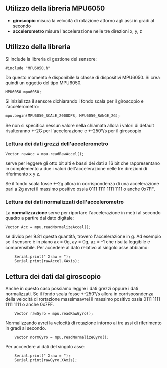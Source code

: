 

## Utilizzo della libreria MPU6050

- **giroscopio**  misura la velocità di rotazione attorno agli assi in gradi al secondo
- **accelerometro**  misura l'accelerazione nelle tre direzioni x, y, z 

## Utilizzo della libreria

Si include la libreria di gestione del sensore:

    #include "MPU6050.h"

Da questo momento è disponibile la classe di dispositivi MPU6050. Si crea quindi un oggetto del tipo MPU6050.

    MPU6050 mpu6050;

Si inizializza il sensore dichiarando i fondo scala per il giroscopio e l'accelerometro:

    mpu.begin(MPU6050_SCALE_2000DPS, MPU6050_RANGE_2G);

Se non si specifica nessun valore nella chiamata allora i valori di default risulteranno +-2G per l'accelerazione e +-250°/s per il giroscopio



### Lettura dei **dati grezzi** dell'accelerometro

    Vector rawAcc = mpu.readRawAccel(); 

serve per leggere gli otto bit alti e bassi dei dati a 16 bit che rappresentano in complemento a due i valori dell'accelerazione nelle tre direzioni di riferimento x y z. 

Se il fondo scala fosse +-2g allora in corrispondenza di una accelerazione pari a 2g avrei il massimo positivo ossia 0111 1111 1111 1111 o anche 0x7FF.

### Lettura dei **dati normalizzati** dell'accelerometro

La **normalizzazione** serve per riportare l'accelerazione in metri al secondo quadro a partire dal dato digitale:

    Vector Acc = mpu.readNormalizeAccel();

se divido per 9.81 questa quantità, troverò l'accelerazione in g. Ad esempio se il sensore è in piano ax = 0g, ay = 0g, az = -1 che risulta leggibile e comprensibile. Per accedere al dato relativo al singolo asse abbiamo:

        Serial.print(" Xraw = ");
        Serial.print(rawAccel.XAxis);

## Lettura dei dati dal giroscopio

Anche in questo caso possiamo leggre i dati grezzi oppure i dati normalizzati. Se il fondo scala fosse +-250°/s allora in corrisposndenza della velocità di rortazione massimaavrei  il massimo positivo ossia 0111 1111 1111 1111 o anche 0x7FF.


        Vector rawGyro = mpu.readRawGyro();
        
Normalizzando avrei la velocità di rotazione intorno ai tre assi di riferimento in gradi al secondo.

        Vector normGyro = mpu.readNormalizeGyro();
        
 Per acccedere ai dati del singolo asse:
 
        Serial.print(" Xraw = ");
        Serial.print(rawGyro.XAxis);
        




